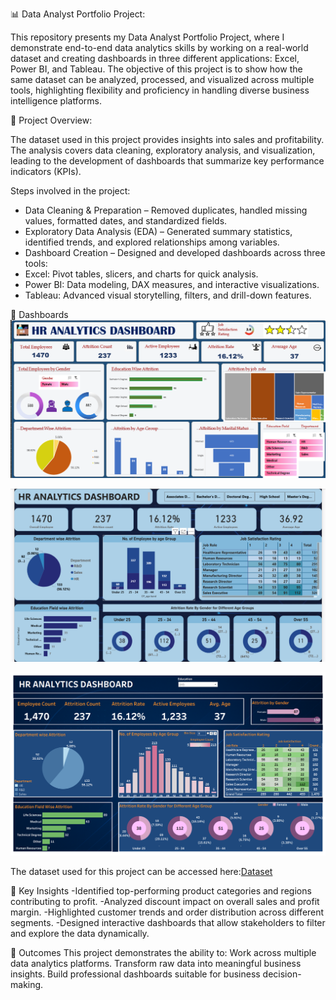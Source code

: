 📊 Data Analyst Portfolio Project:

This repository presents my Data Analyst Portfolio Project, where I demonstrate end-to-end data analytics skills by working on a real-world dataset and creating dashboards in three different applications: Excel, Power BI, and Tableau. The objective of this project is to show how the same dataset can be analyzed, processed, and visualized across multiple tools, highlighting flexibility and proficiency in handling diverse business intelligence platforms.


🔎 Project Overview:

The dataset used in this project provides insights into sales and profitability. The analysis covers data cleaning, exploratory analysis, and visualization, leading to the development of dashboards that summarize key performance indicators (KPIs).

Steps involved in the project:
* Data Cleaning & Preparation – Removed duplicates, handled missing values, formatted dates, and standardized fields.
* Exploratory Data Analysis (EDA) – Generated summary statistics, identified trends, and explored relationships among variables.
* Dashboard Creation – Designed and developed dashboards across three tools:
* Excel: Pivot tables, slicers, and charts for quick analysis.
* Power BI: Data modeling, DAX measures, and interactive visualizations.
* Tableau: Advanced visual storytelling, filters, and drill-down features.

📂 Dashboards
![Excel Dashboard](https://github.com/prakartisharmas/Data-Analyst-Portfolio-Project/blob/main/Excel%20Dashboard.png)

![Power BI Dashboard](https://github.com/prakartisharmas/Data-Analyst-Portfolio-Project/blob/main/Power%20BI%20Dashboard.png)

![Tableau Dashboard](https://github.com/prakartisharmas/Data-Analyst-Portfolio-Project/blob/main/Tableau%20Dashboard.png)


The dataset used for this project can be accessed here:[Dataset](https://github.com/prakartisharmas/Data-Analyst-Portfolio-Project/blob/main/HR%20DATA_Excel%20(1).xlsx)


📌 Key Insights
-Identified top-performing product categories and regions contributing to profit.
-Analyzed discount impact on overall sales and profit margin.
-Highlighted customer trends and order distribution across different segments.
-Designed interactive dashboards that allow stakeholders to filter and explore the data dynamically.


🚀 Outcomes
This project demonstrates the ability to:
Work across multiple data analytics platforms.
Transform raw data into meaningful business insights.
Build professional dashboards suitable for business decision-making.
